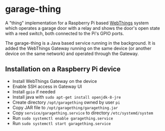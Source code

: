 # garage-thing

A "thing" implementation for a Raspberry Pi based [WebThings](https://webthings.io/) system which operates a garage door with a relay and shows the door's open state with a reed switch, both connected to the Pi's GPIO ports.

The garage-thing is a Java based service running in the background. It is added the WebThings Gateway running on the same device (or another device on the same network) and operated through the Gateway.

## Installation on a Raspberry Pi device

* Install WebThings Gateway on the device
* Enable SSH access in Gateway UI
* Install `gpio` if needed
* Install java with `sudo apt-get install openjdk-8-jre`
* Create directory `/opt/garagething` owned by user `pi`
* Copy JAR file to `/opt/garagething/garagething.jar`
* Copy `service/garagething.service` to directory `/etc/systemd/system`
* Run `sudo systemctl enable garagething.service`
* Run `sudo systemctl start garagething.service`
